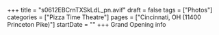 +++
title = "s0612EBCrnTXSkLdL_pn.avif"
draft = false
tags = ["Photos"]
categories = ["Pizza Time Theatre"]
pages = ["Cincinnati, OH (11400 Princeton Pike)"]
startDate = ""
+++
 Grand Opening info
